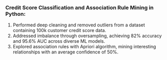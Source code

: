 ### Credit Score Classification and Association Rule Mining in Python:

1) Performed deep cleaning and removed outliers from a dataset containing 100k customer credit score data.
2) Addressed imbalance through oversampling, achieving 82% accuracy and 95.6% AUC across diverse ML models.
3) Explored association rules with Apriori algorithm, mining interesting relationships with an average confidence of 50%.
